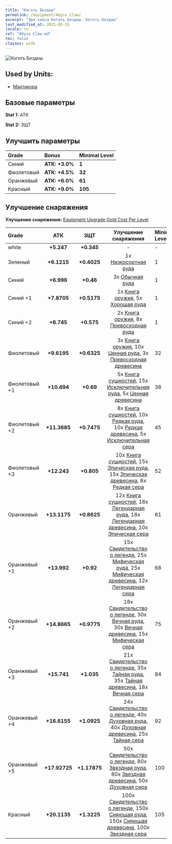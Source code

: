 ```yaml
---
title: "Коготь Бездны"
permalink: /equipment/Abyss Claw/
excerpt: "Эра хаоса Коготь Бездны. Коготь Бездны"
last_modified_at: 2021-03-25
locale: ru
ref: "Abyss Claw.md"
toc: false
classes: wide
---
```


  ![Коготь Бездны](/images/e/e_7061.png)

## Used by Units:

* [Мантикора](/ru/units/Manticore/) 


## Базовые параметры
 **Stat 1:** АТК

 **Stat 2:** ЗЩТ

## Улучшить параметры

  |     Grade    |   Bonus | Minimal Level | 
  |:-------------|:--------|:--------------| 
  | Синий | **АТК: +3.0%** | **1** | 
  | Фиолетовый | **АТК: +4.5%** | **32** | 
  | Оранжевый | **АТК: +6.0%** | **61** | 
  | Красный | **АТК: +9.0%** | **105** | 


## Улучшение снаряжения
 **Улучшение снаряжения:** [Equipment Upgrade Gold Cost Per Level](/equipment/EquipmentUpgradeCostPerLevel/) 

  |          Grade      | АТК | ЗЩТ | Улучшение снаряжения | Minimal Level |
  |:--------------------|:---------:|:---------:|:----------------:|:--------------|
  | white | **+5.247** | **+0.345** | - | - |
  | Зеленый | **+6.1215** | **+0.4025** | 1x [Низкосортная руда](/ru/Items/mat_1/) | 1 |
  | Синий | **+6.996** | **+0.46** | 3x [Обычная руда](/ru/Items/mat_6/) | 1 |
  | Синий +1 | **+7.8705** | **+0.5175** | 1x [Книга оружия](/ru/Items/mat_18/), 5x [Хорошая руда](/ru/Items/mat_12/) | 1 |
  | Синий +2 | **+8.745** | **+0.575** | 2x [Книга оружия](/ru/Items/mat_25/), 8x [Превосходная руда](/ru/Items/mat_19/) | 1 |
  | Фиолетовый | **+9.6195** | **+0.6325** | 3x [Книга оружия](/ru/Items/mat_32/), 10x [Ценная руда](/ru/Items/mat_26/), 3x [Превосходная древесина](/ru/Items/mat_20/) | 32 |
  | Фиолетовый +1 | **+10.494** | **+0.69** | 5x [Книга сущностей](/ru/Items/mat_39/), 15x [Исключительная руда](/ru/Items/mat_33/), 5x [Ценная древесина](/ru/Items/mat_27/) | 38 |
  | Фиолетовый +2 | **+11.3685** | **+0.7475** | 8x [Книга сущностей](/ru/Items/mat_46/), 10x [Редкая руда](/ru/Items/mat_40/), 10x [Редкая древесина](/ru/Items/mat_41/), 5x [Исключительная сера](/ru/Items/mat_36/) | 45 |
  | Фиолетовый +3 | **+12.243** | **+0.805** | 10x [Книга сущностей](/ru/Items/mat_53/), 15x [Эпическая руда](/ru/Items/mat_47/), 15x [Эпическая древесина](/ru/Items/mat_48/), 8x [Редкая сера](/ru/Items/mat_43/) | 52 |
  | Оранжевый | **+13.1175** | **+0.8625** | 12x [Книга сущностей](/ru/Items/mat_60/), 18x [Легендарная руда](/ru/Items/mat_54/), 18x [Легендарная древесина](/ru/Items/mat_55/), 10x [Эпическая сера](/ru/Items/mat_50/) | 61 |
  | Оранжевый +1 | **+13.992** | **+0.92** | 15x [Свидетельство о легенде](/ru/Items/mat_67/), 25x [Мифическая руда](/ru/Items/mat_61/), 25x [Мифическая древесина](/ru/Items/mat_62/), 12x [Легендарная сера](/ru/Items/mat_57/) | 68 |
  | Оранжевый +2 | **+14.8665** | **+0.9775** | 18x [Свидетельство о легенде](/ru/Items/mat_74/), 30x [Вечная руда](/ru/Items/mat_68/), 30x [Вечная древесина](/ru/Items/mat_69/), 15x [Мифическая сера](/ru/Items/mat_64/) | 75 |
  | Оранжевый +3 | **+15.741** | **+1.035** | 21x [Свидетельство о легенде](/ru/Items/mat_81/), 35x [Тайная руда](/ru/Items/mat_75/), 35x [Тайная древесина](/ru/Items/mat_76/), 18x [Вечная сера](/ru/Items/mat_71/) | 84 |
  | Оранжевый +4 | **+16.6155** | **+1.0925** | 24x [Свидетельство о легенде](/ru/Items/mat_88/), 40x [Духовная руда](/ru/Items/mat_82/), 40x [Духовная древесина](/ru/Items/mat_83/), 25x [Тайная сера](/ru/Items/mat_78/) | 92 |
  | Оранжевый +5 | **+17.92725** | **+1.17875** | 50x [Свидетельство о легенде](/ru/Items/mat_95/), 80x [Звездная руда](/ru/Items/mat_89/), 80x [Звездная древесина](/ru/Items/mat_90/), 50x [Духовная сера](/ru/Items/mat_85/) | 100 |
  | Красный | **+20.1135** | **+1.3225** | 100x [Свидетельство о легенде](/ru/Items/mat_102/), 150x [Сияющая руда](/ru/Items/mat_96/), 150x [Сияющая древесина](/ru/Items/mat_97/), 100x [Звездная сера](/ru/Items/mat_92/) | 105 |

